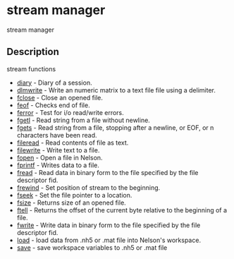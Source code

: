 

# stream manager

stream manager

## Description
stream functions


* [diary](diary.md) - Diary of a session.
* [dlmwrite](dlmwrite.md) - Write an numeric matrix to a text file file using a delimiter.
* [fclose](fclose.md) - Close an opened file.
* [feof](feof.md) - Checks end of file.
* [ferror](ferror.md) - Test for i/o read/write errors.
* [fgetl](fgetl.md) - Read string from a file without newline.
* [fgets](fgets.md) - Read string from a file, stopping after a newline, or EOF, or n characters have been read.
* [fileread](fileread.md) - Read contents of file as text.
* [filewrite](filewrite.md) - Write text to a file.
* [fopen](fopen.md) - Open a file in Nelson.
* [fprintf](fprintf.md) - Writes data to a file.
* [fread](fread.md) - Read data in binary form to the file specified by the file descriptor fid.
* [frewind](frewind.md) - Set position of stream to the beginning.
* [fseek](fseek.md) - Set the file pointer to a location.
* [fsize](fsize.md) - Returns size of an opened file.
* [ftell](ftell.md) - Returns the offset of the current byte relative to the beginning of a file.
* [fwrite](fwrite.md) - Write data in binary form to the file specified by the file descriptor fid.
* [load](load.md) - load data from .nh5 or .mat file into Nelson's workspace.
* [save](save.md) - save workspace variables to .nh5 or .mat file



